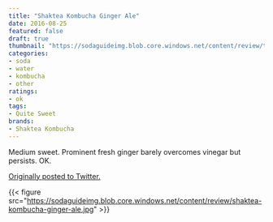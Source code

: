 ```yaml
---
title: "Shaktea Kombucha Ginger Ale"
date: 2016-08-25
featured: false
draft: true
thumbnail: "https://sodaguideimg.blob.core.windows.net/content/review/thumbs/shaktea-kombucha-ginger-ale.jpg"
categories:
- soda
- water
- kombucha
- other
ratings:
- ok
tags:
- Quite Sweet
brands:
- Shaktea Kombucha
---
```


Medium sweet. Prominent fresh ginger barely overcomes vinegar but persists. OK.

[Originally posted to Twitter.](https://twitter.com/Cavorter/status/768898843844960256)

{{< figure src="https://sodaguideimg.blob.core.windows.net/content/review/shaktea-kombucha-ginger-ale.jpg" >}}


